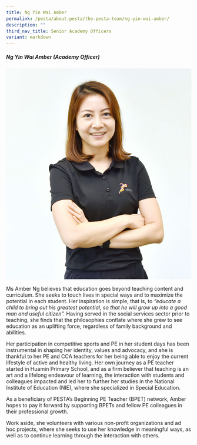 ```yaml
---
title: Ng Yin Wai Amber
permalink: /pesta/about-pesta/the-pesta-team/ng-yin-wai-amber/
description: ""
third_nav_title: Senior Academy Officers
variant: markdown
---
```

##### Ng Yin Wai Amber (Academy Officer)


![](/images/Staff%20Photos/amber2.JPG)

Ms Amber Ng believes that education goes beyond teaching content and curriculum. She seeks to touch lives in special ways and to maximize the potential in each student. Her inspiration is simple, that is, to&nbsp;_“educate a child to bring out his greatest potential, so that he will grow up into a good man and useful citizen”._&nbsp;Having served in the social services sector prior to teaching, she finds that the philosophies conflate where she grew to see education as an uplifting force, regardless of family background and abilities.

Her participation in competitive sports and PE in her student days has been instrumental in shaping her identity, values and advocacy, and she is thankful to her PE and CCA teachers for her being able to enjoy the current lifestyle of active and healthy living. Her own journey as a PE teacher started in Huamin Primary School, and as a firm believer that teaching is an art and a lifelong endeavour of learning, the interaction with students and colleagues impacted and led her to further her studies in the National Institute of Education (NIE), where she specialized in Special Education.

As a beneficiary of PESTA’s Beginning PE Teacher (BPET) network, Amber hopes to pay it forward by supporting BPETs and fellow PE colleagues in their professional growth.

Work aside, she volunteers with various non-profit organizations and ad hoc projects, where she seeks to use her knowledge in meaningful ways, as well as to continue learning through the interaction with others.